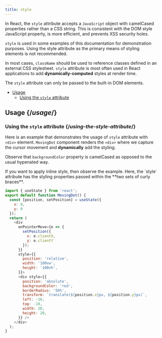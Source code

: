 ```yaml
---
title: style
---
```


<Intro>

In React, the `style` attribute accepts a `JavaScript` object with camelCased properties rather than a CSS string. This is consistent with the DOM style JavaScript property, is more efficient, and prevents XSS security holes.

</Intro>

<Note>

`style` is used in some examples of this documentation for demonstration purposes. Using the style attribute as the primary means of styling elements is not recommended.

In most cases, `className` should be used to reference classes defined in an external CSS stylesheet. `style` attribute is most often used in React applications to add **dynamically-computed** styles at render time.

The `style` attribute can only be passed to the built-in DOM elements.

</Note>

- [Usage](#usage)
  - [Using the `style` attribute](#using-the-style-attribute)

## Usage {/*usage*/}

### Using the `style` attribute {/*using-the-style-attribute*/}

Here is an example that demonstrates the usage of `style` attribute with `<div>` element. `MovingDot` component renders the `<div>` where we capture the cursor movement and **dynamically** add the styling.

Observe that `backgroundColor` property is camelCased as opposed to the usual hypenated way.

<Note>
If you want to apply inline style, then observe the example. Here, the `style` attribute has the styling properties passed within the **two sets of curly braces**.
</Note>

<Sandpack>

``` js App.js
import { useState } from 'react';
export default function MovingDot() {
  const [position, setPosition] = useState({
    x: 0,
    y: 0
  });
  return (
    <div
      onPointerMove={e => {
        setPosition({
          x: e.clientX,
          y: e.clientY
        });
      }}
      style={{
        position: 'relative',
        width: '100vw',
        height: '100vh',
      }}>
      <div style={{
        position: 'absolute',
        backgroundColor: 'red',
        borderRadius: '50%',
        transform: `translate(${position.x}px, ${position.y}px)`,
        left: -10,
        top: -10,
        width: 20,
        height: 20,
      }} />
    </div>
  );
}

```
</Sandpack>
